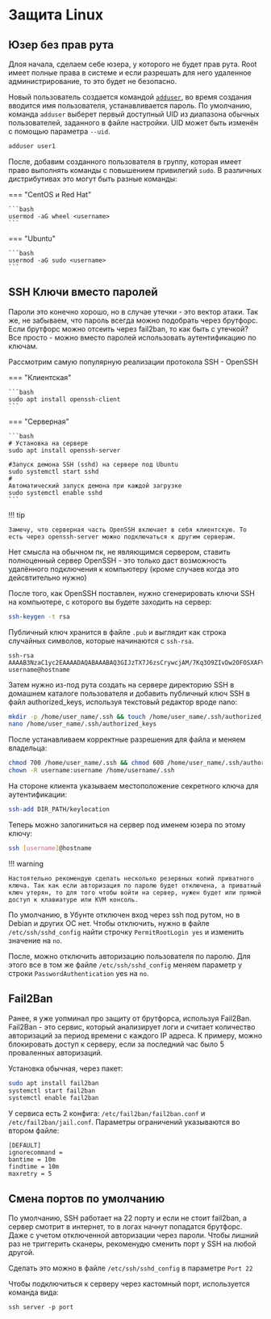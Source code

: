 # Защита Linux

## Юзер без прав рута

Длоя начала, сделаем себе юзера, у которого не будет прав рута. Root имеет полные права в системе и если разрешать для него удаленное администрирование, то это будет не безопасно.

Новый пользователь создается командой [`adduser`](https://manpages.ubuntu.com/manpages/oracular/en/man8/adduser.8.html), во время создания вводится имя пользователя, устанавливается пароль. По умолчанию, команда `adduser` выберет первый доступный UID из диапазона обычных пользователей, заданного в файле настройки.  UID может быть изменён с помощью параметра `--uid`.

```bash
adduser user1
```

После, добавим созданного пользователя в группу, которая имеет право выполнять команды с повышением привилегий `sudo`. В различных дистрибутивах это могут быть разные команды:

=== "CentOS и Red Hat"

    ```bash
    usermod -aG wheel <username>
    ```

=== "Ubuntu"

    ```bash
    usermod -aG sudo <username>
    ```

## SSH Ключи вместо паролей 

Пароли это конечно хорошо, но в случае утечки - это вектор атаки. Так же, не забываем, что пароль всегда можно подобрать через брутфорс. Если брутфорс можно отсеить через fail2ban, то как быть с утечкой? Все просто - можно вместо паролей использовать аутентификацию по ключам. 

Рассмотрим самую популярную реализации протокола SSH - OpenSSH

=== "Клиентская"

    ```bash
    sudo apt install openssh-client
    ```

=== "Серверная"

    ```bash
    # Установка на сервере
    sudo apt install openssh-server

    #Запуск демона SSH (sshd) на сервере под Ubuntu
    sudo systemctl start sshd
    #
    Автоматический запуск демона при каждой загрузке
    sudo systemctl enable sshd
    ```

!!! tip

    Замечу, что серверная часть OpenSSH включает в себя клиентскую. То есть через openssh-server можно подключаться к другим серверам.

Нет смысла на обычном пк, не являющимся сервером, ставить полноценный сервер OpenSSH - это только даст возможность удалённого подключения к компьютеру (кроме случаев когда это дейсвтительно нужно)

После того, как OpenSSH поставлен, нужно сгенерировать ключи SSH на компьютере, с которого вы будете заходить на сервер:

```bash
ssh-keygen -t rsa
```

Публичный ключ хранится в файле `.pub` и выглядит как строка случайных символов, которые начинаются с `ssh-rsa`.

```
ssh-rsa AAAAB3NzaC1yc2EAAAADAQABAAABAQ3GIJzTX7J6zsCrywcjAM/7Kq3O9ZIvDw2OFOSXAFVqilSFNkHlefm1iMtPeqsIBp2t9cbGUf55xNDULz/bD/4BCV43yZ5lh0cUYuXALg9NI29ui7PEGReXjSpNwUD6ceN/78YOK41KAcecq+SS0bJ4b4amKZIJG3JWm49NWvoo0hdM71sblF956IXY3cRLcTjPlQ84mChKL1X7+D645c7O4Z1N3KtL7l5nVKSG81ejkeZsGFzJFNqvr5DuHdDL5FAudW23me3BDmrM9ifUmt1a00mWci/1qUlaVFft085yvVq7KZbF2OP2NQACUkwfwh+iSTP username@hostname
```

Затем нужно из-под рута создать на сервере директорию SSH в домашнем каталоге пользователя и добавить публичный ключ SSH в файл authorized_keys, используя текстовый редактор вроде nano:
```bash
mkdir -p /home/user_name/.ssh && touch /home/user_name/.ssh/authorized_keys
nano /home/user_name/.ssh/authorized_keys
```

После устанавливаем корректные разрешения для файла и меняем владельца:
```bash
chmod 700 /home/user_name/.ssh && chmod 600 /home/user_name/.ssh/authorized_keys
chown -R username:username /home/username/.ssh
```

На стороне клиента указываем местоположение секретного ключа для аутентификации:
```bash
ssh-add DIR_PATH/keylocation
```
Теперь можно залогиниться на сервер под именем юзера по этому ключу:
```bash
ssh [username]@hostname
```

!!! warning

    Настоятельно рекомендую сделать несколько резервных копий приватного ключа. Так как если авторизация по паролю будет отключена, а приватный ключ утерян, то для того чтобы войти на сервер, нужен будет или прямой доступ к клавиатуре или KVM консоль.

По умолчанию, в Убунте отключен вход через ssh под рутом, но в Debian и других ОС нет. Чтобы отключить, нужно в файле `/etc/ssh/sshd_config` найти строчку `PermitRootLogin yes` и изменить значение на `no`.

После, можно отключить авторизацию пользователя по паролю. Для этого все в том же файле `/etc/ssh/sshd_config` меняем параметр у строки `PasswordAuthentication` yes на `no`.

## Fail2Ban

Ранее, я уже уопминал про защиту от брутфорса, используя Fail2Ban. Fail2Ban - это сервис, который анализирует логи и считает количество авторизаций за период времени с каждого IP адреса. К примеру, можно блокировать доступ к серверу, если за последний час было 5 проваленных авторизаций.

Установка обычная, через пакет:

```bash
sudo apt install fail2ban
systemctl start fail2ban
systemctl enable fail2ban
```
У сервиса есть 2 конфига: `/etc/fail2ban/fail2ban.conf` и `/etc/fail2ban/jail.conf`. Параметры ограничений указываются во втором файле:

```text
[DEFAULT]
ignorecommand =
bantime = 10m
findtime = 10m
maxretry = 5
```

## Смена портов по умолчанию

По умолчанию, SSH работает на 22 порту и если не стоит fail2ban, а сервер смотрит в интернет, то в логах начнут попадатся брутфорс. Даже с учетом отключенной авторизации через пароли. Чтобы лишний раз не триггерить сканеры, рекоменудю сменить порт у SSH на любой другой.

Сделать это можно в файле `/etc/ssh/sshd_config` в параметре `Port 22`

Чтобы подключиться к серверу через кастомный порт, используется команда вида:

```
ssh server -p port
```